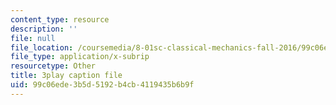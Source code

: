 ```yaml
---
content_type: resource
description: ''
file: null
file_location: /coursemedia/8-01sc-classical-mechanics-fall-2016/99c06ede3b5d5192b4cb4119435b6b9f_7Kq8BINVDiw.vtt
file_type: application/x-subrip
resourcetype: Other
title: 3play caption file
uid: 99c06ede-3b5d-5192-b4cb-4119435b6b9f
---
```

